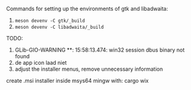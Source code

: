 Commands for setting up the environments of gtk and libadwaita:
1. `meson devenv -C gtk/_build`
2. `meson devenv -C libadwaita/_build`


TODO:

1. GLib-GIO-WARNING **: 15:58:13.474: win32 session dbus binary not found
2. de app icon laad niet
3. adjust the installer menus, remove unnecessary information

create .msi installer inside msys64 mingw with:
cargo wix